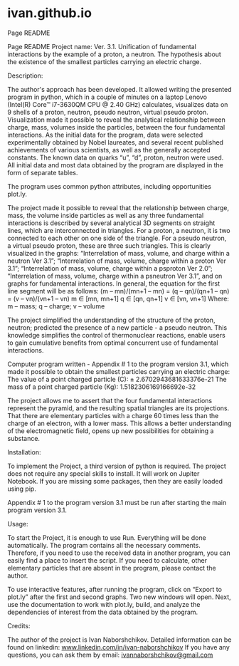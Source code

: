 # ivan.github.io
Page
README

Page README Project name: Ver. 3.1. Unification of fundamental interactions by the example of a proton, a neutron. The hypothesis about the existence of the smallest particles carrying an electric charge.

Description: 

The author's approach has been developed. It allowed writing the presented program in python, which in a couple of minutes on a laptop Lenovo (Intel(R) Core™ i7-3630QM CPU @ 2.40 GHz) calculates, visualizes data on 9 shells of a proton, neutron, pseudo neutron, virtual pseudo proton. Visualization made it possible to reveal the analytical relationship between charge, mass, volumes inside the particles, between the four fundamental interactions. 
As the initial data for the program, data were selected experimentally obtained by Nobel laureates, and several recent published achievements of various scientists, as well as the generally accepted constants. The known data on quarks “u”, “d”, proton, neutron were used. All initial data and most data obtained by the program are displayed in the form of separate tables.

The program uses common python attributes, including opportunities plot.ly.

The project made it possible to reveal that the relationship between charge, mass, the volume inside particles as well as any three fundamental interactions is described by several analytical 3D segments on straight lines, which are interconnected in triangles. For a proton, a neutron, it is two connected to each other on one side of the triangle. For a pseudo neutron, a virtual pseudo proton, these are three such triangles. This is clearly visualized in the graphs: “Interrelation of mass, volume, and charge within a neutron Ver 3.1”; “Interrelation of mass, volume, charge within a proton Ver 3.1”; “Interrelation of mass, volume, charge within a psproton Ver 2.0”; “Interrelation of mass, volume, charge within a psneutron Ver 3.1”, and on graphs for fundamental interactions. In general, the equation for the first line segment will be as follows: (m – mn)/(mn+1 – mn) = (q – qn)/(qn+1 – qn) = (v – vn)/(vn+1 – vn) m ∈ [mn, mn+1] q ∈ [qn, qn+1] v ∈ [vn, vn+1]
Where: m – mass; q – charge; v – volume

The project simplified the understanding of the structure of the proton, neutron; predicted the presence of a new particle - a pseudo neutron. This knowledge simplifies the control of thermonuclear reactions, enable users to gain cumulative benefits from optimal concurrent use of fundamental interactions.

Computer program written - Appendix # 1 to the program version 3.1, which made it possible to obtain the smallest particles carrying an electric charge:
The value of a point charged particle (C): ± 2.6702943681633376e-21
The mass of a point charged particle (Kg): 1.5182306169166692e-32

The project allows me to assert that the four fundamental interactions represent the pyramid, and the resulting spatial triangles are its projections. That there are elementary particles with a charge 60 times less than the charge of an electron, with a lower mass. This allows a better understanding of the electromagnetic field, opens up new possibilities for obtaining a substance.

Installation: 

To implement the Project, a third version of python is required. The project does not require any special skills to install. It will work on Jupiter Notebook. If you are missing some packages, then they are easily loaded using pip.

Appendix # 1 to the program version 3.1 must be run after starting the main program version 3.1.

Usage:

To start the Project, it is enough to use Run. Everything will be done automatically. The program contains all the necessary comments. Therefore, if you need to use the received data in another program, you can easily find a place to insert the script. If you need to calculate, other elementary particles that are absent in the program, please contact the author.

To use interactive features, after running the program, click on “Export to plot.ly” after the first and second graphs. Two new windows will open. Next, use the documentation to work with plot.ly, build, and analyze the dependencies of interest from the data obtained by the program.

Credits: 

The author of the project is Ivan Naborshchikov. Detailed information can be found on linkedin: www.linkedin.com/in/ivan-naborshchikov If you have any questions, you can ask them by email: ivannaborshchikov@gmail.com
